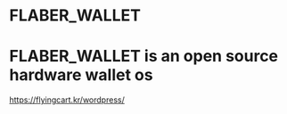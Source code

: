 # FLABER_WALLET

# FLABER_WALLET is an open source hardware wallet os
https://flyingcart.kr/wordpress/
